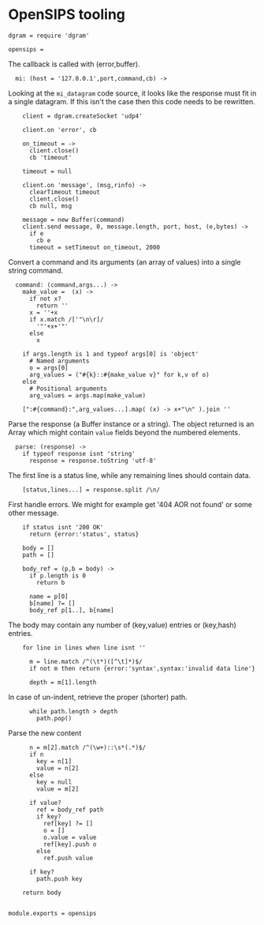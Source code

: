 OpenSIPS tooling
================

    dgram = require 'dgram'

    opensips =

The callback is called with (error,buffer).

      mi: (host = '127.0.0.1',port,command,cb) ->

Looking at the `mi_datagram` code source, it looks like the response must fit in a single datagram.
If this isn't the case then this code needs to be rewritten.

        client = dgram.createSocket 'udp4'

        client.on 'error', cb

        on_timeout = ->
          client.close()
          cb 'timeout'

        timeout = null

        client.on 'message', (msg,rinfo) ->
          clearTimeout timeout
          client.close()
          cb null, msg

        message = new Buffer(command)
        client.send message, 0, message.length, port, host, (e,bytes) ->
          if e
            cb e
          timeout = setTimeout on_timeout, 2000

Convert a command and its arguments (an array of values) into a single string command.

      command: (command,args...) ->
        make_value =  (x) ->
          if not x?
            return ''
          x = ''+x
          if x.match /['"\n\r]/
            '"'+x+'"'
          else
            x

        if args.length is 1 and typeof args[0] is 'object'
          # Named arguments
          o = args[0]
          arg_values = ("#{k}::#{make_value v}" for k,v of o)
        else
          # Positional arguments
          arg_values = args.map(make_value)

        [":#{command}:",arg_values...].map( (x) -> x+"\n" ).join ''

Parse the response (a Buffer instance or a string).
The object returned is an Array which might contain `value` fields beyond the numbered elements.

      parse: (response) ->
        if typeof response isnt 'string'
          response = response.toString 'utf-8'

The first line is a status line, while any remaining lines should contain data.

        [status,lines...] = response.split /\n/

First handle errors. We might for example get '404 AOR not found' or some other message.

        if status isnt '200 OK'
          return {error:'status', status}

        body = []
        path = []

        body_ref = (p,b = body) ->
          if p.length is 0
            return b

          name = p[0]
          b[name] ?= []
          body_ref p[1..], b[name]

The body may contain any number of (key,value) entries or (key,hash) entries.

        for line in lines when line isnt ''

          m = line.match /^(\t*)([^\t]*)$/
          if not m then return {error:'syntax',syntax:'invalid data line'}

          depth = m[1].length

In case of un-indent, retrieve the proper (shorter) path.

          while path.length > depth
            path.pop()

Parse the new content

          n = m[2].match /^(\w+)::\s*(.*)$/
          if n
            key = n[1]
            value = n[2]
          else
            key = null
            value = m[2]

          if value?
            ref = body_ref path
            if key?
              ref[key] ?= []
              o = []
              o.value = value
              ref[key].push o
            else
              ref.push value

          if key?
            path.push key

        return body


    module.exports = opensips
